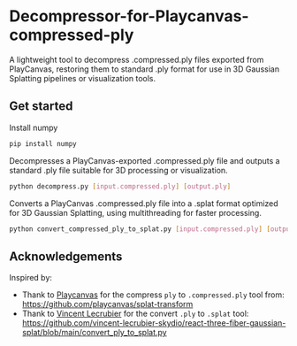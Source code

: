 # Decompressor-for-Playcanvas-compressed-ply
A lightweight tool to decompress .compressed.ply files exported from PlayCanvas, restoring them to standard .ply format for use in 3D Gaussian Splatting pipelines or visualization tools.

## Get started

Install numpy

```bash
pip install numpy
```

Decompresses a PlayCanvas-exported .compressed.ply file and outputs a standard .ply file suitable for 3D processing or visualization.
```bash
python decompress.py [input.compressed.ply] [output.ply]
```

Converts a PlayCanvas .compressed.ply file into a .splat format optimized for 3D Gaussian Splatting, using multithreading for faster processing.
```bash
python convert_compressed_ply_to_splat.py [input.compressed.ply] [output.splat] [num_threads]
```

## Acknowledgements

Inspired by:
- Thank to [Playcanvas](https://github.com/playcanvas) for the compress `ply` to `.compressed.ply` tool from: https://github.com/playcanvas/splat-transform
- Thank to [Vincent Lecrubier](https://github.com/vincent-lecrubier-skydio) for the convert `.ply` to `.splat` tool: https://github.com/vincent-lecrubier-skydio/react-three-fiber-gaussian-splat/blob/main/convert_ply_to_splat.py

